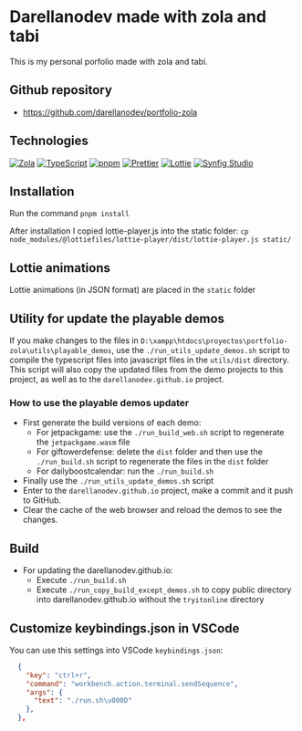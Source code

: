 # Darellanodev made with zola and tabi

This is my personal porfolio made with zola and tabi.

## Github repository

- <https://github.com/darellanodev/portfolio-zola>

## Technologies

[![Zola](https://img.shields.io/badge/Zola-9B59B6?style=flat&logo=zola&logoColor=white)](https://www.getzola.org)
[![TypeScript](https://img.shields.io/badge/typescript-%23007ACC.svg?style=flat&logo=typescript&logoColor=white)](https://www.typescriptlang.org)
[![pnpm](https://img.shields.io/badge/pnpm-%234a4a4a.svg?style=flat&logo=pnpm&logoColor=f69220)](https://pnpm.io)
[![Prettier](https://img.shields.io/badge/Prettier-F7B93E?style=flat&logo=prettier&logoColor=black)](https://prettier.io)
[![Lottie](https://img.shields.io/badge/Lottie-FF5733?style=flat&logo=lottie&logoColor=white)](https://lottiefiles.com)
[![Synfig Studio](https://img.shields.io/badge/Synfig_Studio-FFC107?style=flat&logo=synfig&logoColor=black)](https://www.synfig.org)

## Installation

Run the command `pnpm install`

After installation I copied lottie-player.js into the static folder: `cp node_modules/@lottiefiles/lottie-player/dist/lottie-player.js static/`

## Lottie animations

Lottie animations (in JSON format) are placed in the `static` folder

## Utility for update the playable demos

If you make changes to the files in `D:\xampp\htdocs\proyectos\portfolio-zola\utils\playable_demos`, use the `./run_utils_update_demos.sh` script to compile the typescript files into javascript files in the `utils/dist` directory. This script will also copy the updated files from the demo projects to this project, as well as to the `darellanodev.github.io` project.

### How to use the playable demos updater

- First generate the build versions of each demo:
  - For jetpackgame: use the `./run_build_web.sh` script to regenerate the `jetpackgame.wasm` file
  - For giftowerdefense: delete the `dist` folder and then use the `./run_build.sh` script to regenerate the files in the `dist` folder
  - For dailyboostcalendar: run the `./run_build.sh`
- Finally use the `./run_utils_update_demos.sh` script
- Enter to the `darellanodev.github.io` project, make a commit and it push to GitHub.
- Clear the cache of the web browser and reload the demos to see the changes.

## Build

- For updating the darellanodev.github.io:
  - Execute `./run_build.sh`
  - Execute `./run_copy_build_except_demos.sh` to copy public directory into darellanodev.github.io without the `tryitonline` directory

## Customize keybindings.json in VSCode

You can use this settings into VSCode `keybindings.json`:

```json
  {
    "key": "ctrl+r",
    "command": "workbench.action.terminal.sendSequence",
    "args": {
      "text": "./run.sh\u000D"
    },
  },
```
